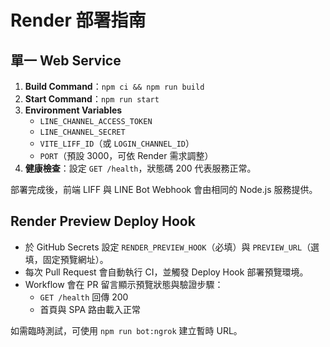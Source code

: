 # Render 部署指南

## 單一 Web Service

1. **Build Command**：`npm ci && npm run build`
2. **Start Command**：`npm run start`
3. **Environment Variables**
   - `LINE_CHANNEL_ACCESS_TOKEN`
   - `LINE_CHANNEL_SECRET`
   - `VITE_LIFF_ID`（或 `LOGIN_CHANNEL_ID`）
   - `PORT`（預設 3000，可依 Render 需求調整）
4. **健康檢查**：設定 `GET /health`，狀態碼 200 代表服務正常。

部署完成後，前端 LIFF 與 LINE Bot Webhook 會由相同的 Node.js 服務提供。

## Render Preview Deploy Hook

- 於 GitHub Secrets 設定 `RENDER_PREVIEW_HOOK`（必填）與 `PREVIEW_URL`（選填，固定預覽網址）。
- 每次 Pull Request 會自動執行 CI，並觸發 Deploy Hook 部署預覽環境。
- Workflow 會在 PR 留言顯示預覽狀態與驗證步驟：
  - `GET /health` 回傳 200
  - 首頁與 SPA 路由載入正常

如需臨時測試，可使用 `npm run bot:ngrok` 建立暫時 URL。
